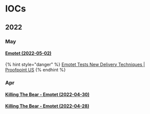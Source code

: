 # IOCs

## 2022

### May

#### [Emotet (2022-05-02)](https://otx.alienvault.com/pulse/626f0a1ee86c4883cd1ca56c)

{% hint style="danger" %}
[Emotet Tests New Delivery Techniques | Proofpoint US](https://www.proofpoint.com/us/blog/threat-insight/emotet-tests-new-delivery-techniques)
{% endhint %}

### Apr

#### [Killing The Bear - Emotet (2022-04-30)](https://otx.alienvault.com/pulse/626d903335fdfcb9f9b16eae)

#### [Killing The Bear - Emotet (2022-04-28)](https://otx.alienvault.com/pulse/626b094eecbc4fe8ad45784b)
